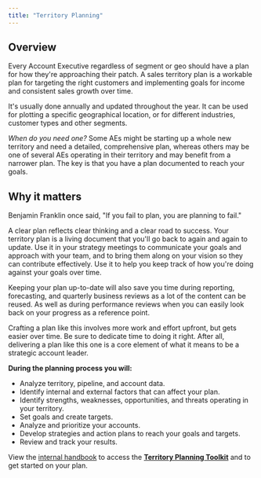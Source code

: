 ```yaml
---
title: "Territory Planning"
---
```


## Overview

Every Account Executive regardless of segment or geo should have a plan for how they're approaching their patch. A sales territory plan is a workable plan for targeting the right customers and implementing goals for income and consistent sales growth over time.

It's usually done annually and updated throughout the year. It can be used for plotting a specific geographical location, or for different industries, customer types and other segments.

*When do you need one?* Some AEs might be starting up a whole new territory and need a detailed, comprehensive plan, whereas others may be one of several AEs operating in their territory and may benefit from a narrower plan. The key is that you have a plan documented to reach your goals.

## Why it matters

Benjamin Franklin once said, "If you fail to plan, you are planning to fail."

A clear plan reflects clear thinking and a clear road to success. Your territory plan is a living document that you'll go back to again and again to update. Use it in your strategy meetings to communicate your goals and approach with your team, and to bring them along on your vision so they can contribute effectively. Use it to help you keep track of how you're doing against your goals over time.

Keeping your plan up-to-date will also save you time during reporting, forecasting, and quarterly business reviews as a lot of the content can be reused. As well as during performance reviews when you can easily look back on your progress as a reference point.

Crafting a plan like this involves more work and effort upfront, but gets easier over time. Be sure to dedicate time to doing it right. After all, delivering a plan like this one is a core element of what it means to be a strategic account leader.

**During the planning process you will:**

- Analyze territory, pipeline, and account data.
- Identify internal and external factors that can affect your plan.
- Identify strengths, weaknesses, opportunities, and threats operating in your territory.
- Set goals and create targets.
- Analyze and prioritize your accounts.
- Develop strategies and action plans to reach your goals and targets.
- Review and track your results.

View the [internal handbook](https://internal.gitlab.com/handbook/sales/territory-planning/) to access the **[Territory Planning Toolkit](https://drive.google.com/drive/folders/1fW6SUOws6T7qlxtvMOr_EGN6779_VdsZ)** and to get started on your plan.
